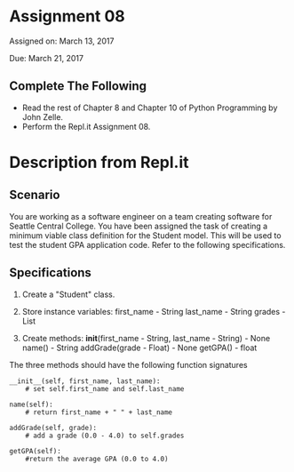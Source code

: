 # Assignment 08
Assigned on: March 13, 2017

Due: March 21, 2017

## Complete The Following

* Read the rest of Chapter 8 and Chapter 10 of Python Programming by John Zelle.
* Perform the Repl.it Assignment 08.


# Description from Repl.it

## Scenario

You are working as a software engineer on a team creating software for Seattle Central College. You have been assigned the task of creating a minimum viable class definition for the Student model. This will be used to test the student GPA application code. Refer to the following specifications.

## Specifications

1) Create a "Student" class.

2) Store instance variables:
first_name - String
last_name - String
grades - List

3) Create methods:
__init__(first_name - String, last_name - String) - None
name() - String
addGrade(grade - Float) - None
getGPA() - float

The three methods should have the following function signatures

    __init__(self, first_name, last_name):
        # set self.first_name and self.last_name

    name(self):
        # return first_name + " " + last_name

    addGrade(self, grade):
        # add a grade (0.0 - 4.0) to self.grades

    getGPA(self):
        #return the average GPA (0.0 to 4.0)


